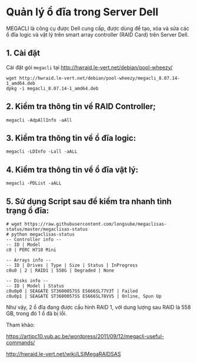# Quản lý ổ đĩa trong Server Dell
MEGACLI là công cụ được Dell cung cấp, được dùng để tạo, xóa và sửa các ổ đĩa logic và vật lý trên smart array controller (RAID Card) trên Server Dell.

## 1. Cài đặt
Cài đặt gói `megacli` tại http://hwraid.le-vert.net/debian/pool-wheezy/ 
```
wget http://hwraid.le-vert.net/debian/pool-wheezy/megacli_8.07.14-1_amd64.deb
dpkg -i megacli_8.07.14-1_amd64.deb
```

## 2. Kiểm tra thông tin về RAID Controller;
```
megacli -AdpAllInfo -aAll
```

## 3. Kiểm tra thông tin về ổ đĩa logic:
```
megacli -LDInfo -Lall -aALL
```

## 4. Kiểm tra thông tin về ổ đĩa vật lý:
```
megacli -PDList -aALL
```

## 5. Sử dụng Script sau để kiểm tra nhanh tình trạng ổ đĩa:
```
# wget https://raw.githubusercontent.com/longsube/megaclisas-status/master/megaclisas-status
# python megaclisas-status
-- Controller info --
-- ID | Model
c0 | PERC H710 Mini

-- Arrays info --
-- ID | Drives | Type | Size | Status | InProgress
c0u0 | 2 | RAID1 | 558G | Degraded | None

-- Disks info --
-- ID | Model | Status
c0u0p0 | SEAGATE ST3600057SS ES666SL77V3T | Failed
c0u0p1 | SEAGATE ST3600057SS ES666SL78VV5 | Online, Spun Up
```
Như vậy, 2 ổ đĩa đang được cấu hình RAID 1, với dung lượng sau RAID là 558 GB, trong đó 1 ổ đã bị lỗi.

Tham khảo:

https://artipc10.vub.ac.be/wordpress/2011/09/12/megacli-useful-commands/

http://hwraid.le-vert.net/wiki/LSIMegaRAIDSAS